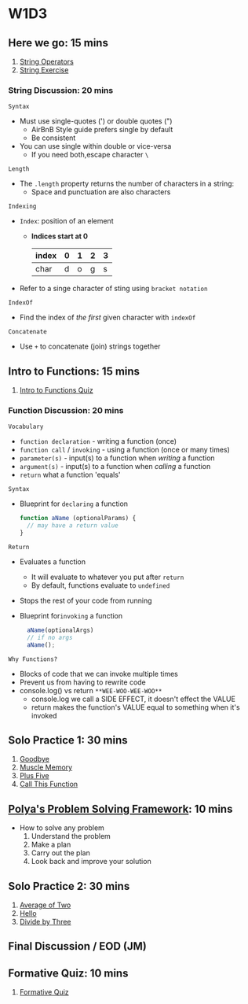 # W1D3

## Here we go: 15 mins

  1. [String Operators]
  2. [String Exercise]

### String Discussion: 20 mins

`Syntax`

- Must use single-quotes (') or double quotes (")
  - AirBnB Style guide prefers single by default
  - Be consistent
- You can use single within double or vice-versa
  - If you need both,escape character `\`

`Length`

- The `.length` property returns the number of characters in a string:
  - Space and punctuation are also characters

`Indexing`

- `Index`: position of an element
  - **Indices start at 0**

      | index | 0 | 1 | 2 | 3 |
      |-------|---|---|---|---|
      | char  | d | o | g | s |

- Refer to a singe character of sting using `bracket notation`

`IndexOf`

- Find the index of _the first_ given character with `indexOf`

`Concatenate`

- Use `+` to concatenate (join) strings together

## Intro to Functions: 15 mins

  1. [Intro to Functions Quiz]

### Function Discussion: 20 mins

`Vocabulary`

- `function declaration` - writing a function (once)
- `function call` / `invoking` - using a function (once or many times)
- `parameter(s)` - input(s) to a function when _writing_ a function
- `argument(s)` - input(s) to a function when  _calling_ a function
- `return` what a function 'equals'

`Syntax`

- Blueprint for `declaring` a function

  ```js
  function aName (optionalParams) {
    // may have a return value
  }
  ```

`Return`

- Evaluates a function
  - It will evaluate to whatever you put after `return`
  - By default, functions evaluate to `undefined`
- Stops the rest of your code from running

- Blueprint for`invoking` a function
  
  ```js
    aName(optionalArgs)
    // if no args
    aName();
  ```

`Why Functions?`

- Blocks of code that we can invoke multiple times
- Prevent us from having to rewrite code
- console.log() vs return `**WEE-WOO-WEE-WOO**`
  - console.log we call a SIDE EFFECT, it doesn't effect the VALUE
  - return makes the function's VALUE equal to something when it's invoked

## Solo Practice 1: 30 mins

  1. [Goodbye]
  2. [Muscle Memory]
  3. [Plus Five]
  4. [Call This Function]

## [Polya's Problem Solving Framework]: 10 mins

- How to solve any problem
  1. Understand the problem
  2. Make a plan
  3. Carry out the plan
  4. Look back and improve your solution

## Solo Practice 2: 30 mins

  1. [Average of Two]
  2. [Hello]
  3. [Divide by Three]

## Final Discussion / EOD (JM)

## Formative Quiz: 10 mins

  1. [Formative Quiz]

[String Operators]: "https://open.appacademy.io/learn/s-py---pt-sept-2021-online/week-1---intro-to-javascript/string-operators"
[String Exercise]: "https://open.appacademy.io/learn/s-py---pt-sept-2021-online/week-1---intro-to-javascript/strings-exercise"
[Intro to Functions Quiz]: "https://open.appacademy.io/learn/s-py---pt-sept-2021-online/week-1---intro-to-javascript/intro-to-functions-quiz"
[Goodbye]: "https://open.appacademy.io/learn/s-py---pt-sept-2021-online/week-1---intro-to-javascript/goodbye----"
[Muscle Memory]: "https://open.appacademy.io/learn/s-py---pt-sept-2021-online/week-1---intro-to-javascript/muscle-memory"
[Plus Five]: "https://open.appacademy.io/learn/s-py---pt-sept-2021-online/week-1---intro-to-javascript/plus-five"
[Call This Function]: "https://open.appacademy.io/learn/s-py---pt-sept-2021-online/week-1---intro-to-javascript/call-this-function"
[Polya's Problem Solving Framework]: "https://open.appacademy.io/learn/student-handbook/code-of-conduct/polya-s-problem-solving-framework"
[Average of Two]: "https://open.appacademy.io/learn/s-py---pt-sept-2021-online/week-1---intro-to-javascript/average-of-two"
[Hello]: "https://open.appacademy.io/learn/s-py---pt-sept-2021-online/week-1---intro-to-javascript/hello"
[Divide by Three]: "https://open.appacademy.io/learn/s-py---pt-sept-2021-online/week-1---intro-to-javascript/divide-by-three"
[Formative Quiz]: "https://open.appacademy.io/learn/s-py---pt-sept-2021-online/week-1---intro-to-javascript/formative-quiz--repeat----wednesday"
